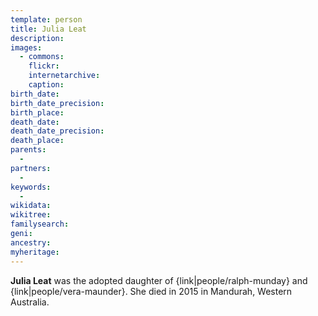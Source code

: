 ```yaml
---
template: person
title: Julia Leat
description:
images:
  - commons: 
    flickr: 
    internetarchive: 
    caption: 
birth_date: 
birth_date_precision: 
birth_place: 
death_date: 
death_date_precision: 
death_place: 
parents:
  - 
partners:
  - 
keywords:
  - 
wikidata: 
wikitree: 
familysearch: 
geni: 
ancestry: 
myheritage: 
---
```


**Julia Leat** was the adopted daughter
of {link|people/ralph-munday} and {link|people/vera-maunder}.
She died in 2015 in Mandurah, Western Australia.
